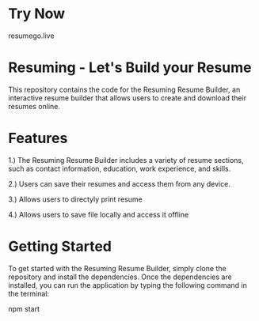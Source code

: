 # Try Now
resumego.live

# Resuming - Let's Build your Resume
This repository contains the code for the Resuming Resume Builder, an interactive resume builder that allows users to create and download their resumes online.

# Features
1.) The Resuming Resume Builder includes a variety of resume sections, such as contact information, education, work experience, and skills.
   
2.) Users can save their resumes and access them from any device.

3.) Allows users to directyly print resume

4.) Allows users to save file locally and access it offline

# Getting Started
To get started with the Resuming Resume Builder, simply clone the repository and install the dependencies. Once the dependencies are installed, you can run the application by typing the following command in the terminal:

npm start
